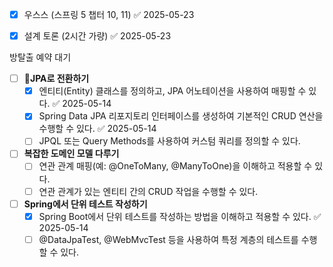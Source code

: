- [x] 우스스 (스프링 5 챕터 10, 11) ✅ 2025-05-23
- [x] 설계 토론 (2시간 가량) ✅ 2025-05-23


방탈출 예약 대기
- [ ] **JPA로 전환하기**
    - [x] 엔티티(Entity) 클래스를 정의하고, JPA 어노테이션을 사용하여 매핑할 수 있다. ✅ 2025-05-14
    - [x] Spring Data JPA 리포지토리 인터페이스를 생성하여 기본적인 CRUD 연산을 수행할 수 있다. ✅ 2025-05-14
    - [ ] JPQL 또는 Query Methods를 사용하여 커스텀 쿼리를 정의할 수 있다.

- [ ] **복잡한 도메인 모델 다루기**
    - [ ] 연관 관계 매핑(예: @OneToMany, @ManyToOne)을 이해하고 적용할 수 있다.
    - [ ] 연관 관계가 있는 엔티티 간의 CRUD 작업을 수행할 수 있다.  

- [ ] **Spring에서 단위 테스트 작성하기**
    - [x] Spring Boot에서 단위 테스트를 작성하는 방법을 이해하고 적용할 수 있다. ✅ 2025-05-14
    - [ ] @DataJpaTest, @WebMvcTest 등을 사용하여 특정 계층의 테스트를 수행할 수 있다.